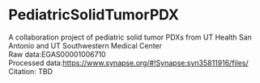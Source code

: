 # PediatricSolidTumorPDX <br>
A collaboration  project of pediatric solid tumor PDXs from UT Health San Antonio and UT Southwestern Medical Center <br>
Raw data:EGAS00001006710 <br>
Processed data:https://www.synapse.org/#!Synapse:syn35811916/files/ <br>
Citation: TBD <br>
